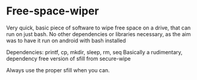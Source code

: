 # Free-space-wiper
Very quick, basic piece of software to wipe free space on a drive, that can run on just bash. No other dependencies
or libraries necessary, as the aim was to have it run on android with bash installed

Dependencies: printf, cp, mkdir, sleep, rm, seq
Basically a rudimentary, dependency free version of sfill from secure-wipe

Always use the proper sfill when you can.
